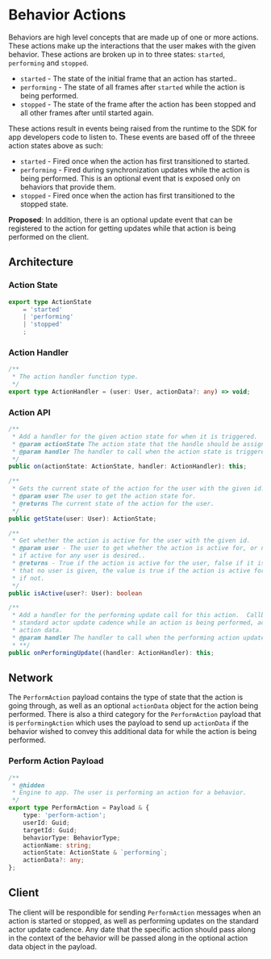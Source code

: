 # Behavior Actions

Behaviors are high level concepts that are made up of one or more actions.  These actions make up the interactions
that the user makes with the given behavior.  These actions are broken up in to three states: `started`, `performing` and `stopped`.

- `started` - The state of the initial frame that an action has started..
- `performing` - The state of all frames after `started` while the action is being performed.
- `stopped` - The state of the frame after the action has been stopped and all other frames after until started again.

These actions result in events being raised from the runtime to the SDK for app developers code to listen to.  These events are based 
off of the threee action states above as such:

- `started` - Fired once when the action has first transitioned to started.
- `performing` - Fired during synchronization updates while the action is being performed.  This is an optional event that is exposed only on behaviors that provide them.
- `stopped` - Fired once when the action has first transitioned to the stopped state.

**Proposed**: In addition, there is an optional update event that can be registered to the action for getting updates while that
action is being performed on the client.

## Architecture

### Action State
``` ts
export type ActionState
    = 'started'
    | 'performing'
	| 'stopped'
	;
```

### Action Handler
``` ts
/**
 * The action handler function type.
 */
export type ActionHandler = (user: User, actionData?: any) => void;
```

### Action API
``` ts 
/**
 * Add a handler for the given action state for when it is triggered.
 * @param actionState The action state that the handle should be assigned to.
 * @param handler The handler to call when the action state is triggered.
 */
public on(actionState: ActionState, handler: ActionHandler): this;

/**
 * Gets the current state of the action for the user with the given id.
 * @param user The user to get the action state for.
 * @returns The current state of the action for the user.
 */
public getState(user: User): ActionState;

/**
 * Get whether the action is active for the user with the given id.
 * @param user - The user to get whether the action is active for, or null
 * if active for any user is desired..
 * @returns - True if the action is active for the user, false if it is not.  In the case
 * that no user is given, the value is true if the action is active for any user, and false
 * if not.
 */
public isActive(user?: User): boolean

/**
 * Add a handler for the performing update call for this action.  Callback called on the
 * standard actor update cadence while an action is being performed, accompanied by optional
 * action data.
 * @param handler The handler to call when the performing action update comes in from the client.
 * **/
public onPerformingUpdate((handler: ActionHandler): this;
```

## Network

The `PerformAction` payload contains the type of state that the action is going through, as well as an
optional `actionData` object for the action being performed.  There is also a third category for the 
`PerformAction` payload that is `performingAction` which uses the payload to send up `actionData` if the 
behavior wished to convey this additional data for while the action is being performed.

### Perform Action Payload
``` ts
/**
 * @hidden
 * Engine to app. The user is performing an action for a behavior.
 */
export type PerformAction = Payload & {
	type: 'perform-action';
	userId: Guid;
	targetId: Guid;
	behaviorType: BehaviorType;
	actionName: string;
	actionState: ActionState & `performing`;
	actionData?: any;
};
```

## Client

The client will be respondible for sending `PerformAction` messages when an action is started or stopped, 
as well as performing updates on the standard actor update cadence.  Any date that the specific action should
pass along in the context of the behavior will be passed along in the optional action data object in the payload.